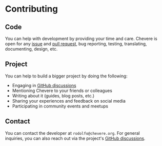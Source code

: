 # Contributing

## Code

You can help with development by providing your time and care. Chevere is open for any [issue](https://github.com/chevere/chevere/issues) and [pull request](https://github.com/chevere/chevere/pulls), bug reporting, testing, translating, documenting, design, etc.

## Project

You can help to build a bigger project by doing the following:

* Engaging in [GitHub discussions](https://github.com/chevere/chevere/discussions)
* Mentioning Chevere to your friends or colleagues
* Writing about it (guides, blog posts, etc.)
* Sharing your experiences and feedback on social media
* Participating in community events and meetups

## Contact

You can contact the developer at `rodolfo@chevere.org`. For general inquiries, you can also reach out via the project's [GitHub discussions](https://github.com/chevere/chevere/discussions).
